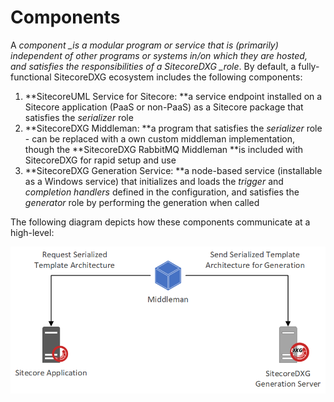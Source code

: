 # Components

A _component \_is a modular program or service that is \(primarily\) independent of other programs or systems in/on which they are hosted, and satisfies the responsibilities of a SitecoreDXG \_role_. By default, a fully-functional SitecoreDXG ecosystem includes the following components:

1. **SitecoreUML Service for Sitecore: **a service endpoint installed on a Sitecore application \(PaaS or non-PaaS\) as a Sitecore package that satisfies the _serializer_ role
2. **SitecoreDXG Middleman: **a program that satisfies the _serializer_ role - can be replaced with a own custom middleman implementation, though the **SitecoreDXG RabbitMQ Middleman **is included with SitecoreDXG for rapid setup and use
3. **SitecoreDXG Generation Service: **a node-based service \(installable as a Windows service\) that initializes and loads the _trigger_ and _completion handlers_ defined in the configuration, and satisfies the _generator_ role by performing the generation when called

The following diagram depicts how these components communicate at a high-level:

![](https://github.com/zkniebel/SitecoreDXG/raw/master/Documentation/assets/SitecoreDXG_Architecture__Components_Overview.png)

